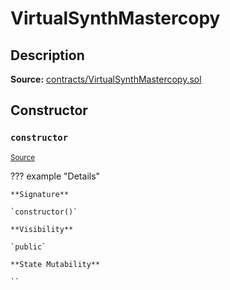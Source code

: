 # VirtualSynthMastercopy

## Description

**Source:** [contracts/VirtualSynthMastercopy.sol](https://github.com/Synthetixio/synthetix/tree/v2.69.0-alpha/contracts/VirtualSynthMastercopy.sol)

## Constructor

### `constructor`

<sub>[Source](https://github.com/Synthetixio/synthetix/tree/v2.69.0-alpha/contracts/VirtualSynthMastercopy.sol#L9)</sub>

??? example "Details"

    **Signature**

    `constructor()`

    **Visibility**

    `public`

    **State Mutability**

    ``
